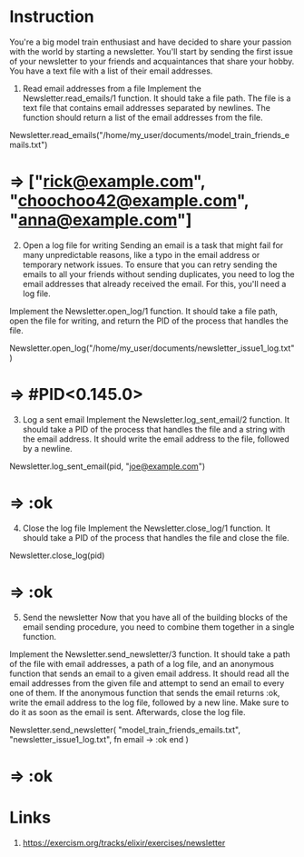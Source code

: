 # Instruction
You're a big model train enthusiast and have decided to share your passion with the world by starting a newsletter. You'll start by sending the first issue of your newsletter to your friends and acquaintances that share your hobby. You have a text file with a list of their email addresses.

1. Read email addresses from a file
Implement the Newsletter.read_emails/1 function. It should take a file path. The file is a text file that contains email addresses separated by newlines. The function should return a list of the email addresses from the file.

Newsletter.read_emails("/home/my_user/documents/model_train_friends_emails.txt")
# => ["rick@example.com", "choochoo42@example.com", "anna@example.com"]
2. Open a log file for writing
Sending an email is a task that might fail for many unpredictable reasons, like a typo in the email address or temporary network issues. To ensure that you can retry sending the emails to all your friends without sending duplicates, you need to log the email addresses that already received the email. For this, you'll need a log file.

Implement the Newsletter.open_log/1 function. It should take a file path, open the file for writing, and return the PID of the process that handles the file.

Newsletter.open_log("/home/my_user/documents/newsletter_issue1_log.txt")
# => #PID<0.145.0>
3. Log a sent email
Implement the Newsletter.log_sent_email/2 function. It should take a PID of the process that handles the file and a string with the email address. It should write the email address to the file, followed by a newline.

Newsletter.log_sent_email(pid, "joe@example.com")
# => :ok
4. Close the log file
Implement the Newsletter.close_log/1 function. It should take a PID of the process that handles the file and close the file.

Newsletter.close_log(pid)
# => :ok
5. Send the newsletter
Now that you have all of the building blocks of the email sending procedure, you need to combine them together in a single function.

Implement the Newsletter.send_newsletter/3 function. It should take a path of the file with email addresses, a path of a log file, and an anonymous function that sends an email to a given email address. It should read all the email addresses from the given file and attempt to send an email to every one of them. If the anonymous function that sends the email returns :ok, write the email address to the log file, followed by a new line. Make sure to do it as soon as the email is sent. Afterwards, close the log file.

Newsletter.send_newsletter(
  "model_train_friends_emails.txt",
  "newsletter_issue1_log.txt",
  fn email -> :ok end
)
# => :ok

# Links
1. https://exercism.org/tracks/elixir/exercises/newsletter
